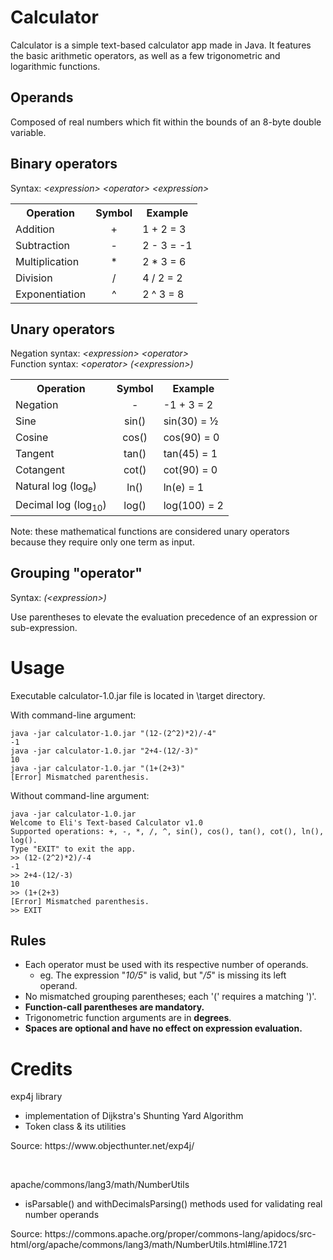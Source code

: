 # Calculator

Calculator is a simple text-based calculator app made in Java. It features the basic arithmetic operators, as well as a few trigonometric and logarithmic functions. 
   

## Operands
   
Composed of real numbers which fit within the bounds of an 8-byte double variable.
   

## Binary operators
Syntax: *&lt;expression&gt; &lt;operator&gt;  &lt;expression&gt;*

<table>
    <tr>
        <th>Operation</th>
        <th>Symbol</th>
        <th>Example</th>
    </tr>
    <tr>
        <td>Addition</td>
        <td style="text-align:center">+</td>
        <td>1 + 2 = 3</td>
    </tr>
    <tr>
        <td>Subtraction</td>
        <td style="text-align:center">-</td>
        <td>2 - 3 = -1</td>
    </tr>    
    <tr>
        <td>Multiplication</td>
        <td style="text-align:center">*</td>
        <td>2 * 3 = 6</td>
    </tr>    
    <tr>
        <td>Division</td>
        <td style="text-align:center">/</td>
        <td>4 / 2 = 2</td>
    </tr>
    <tr>
        <td>Exponentiation</td>
        <td style="text-align:center">^</td>
        <td>2 ^ 3 = 8</td>
    </tr>
</table>
   

## Unary operators
Negation syntax: *&lt;expression&gt; &lt;operator&gt;* <br>
Function syntax: *&lt;operator&gt; (&lt;expression&gt;)*

<table>
    <tr>
        <th>Operation</th>
        <th>Symbol</th>
        <th>Example</th>
    </tr>
    <tr>
        <td>Negation</td>
        <td style="text-align:center">-</td>
        <td>-1 + 3 = 2</td>
    </tr>
    <tr>
        <td>Sine</td>
        <td style="text-align:center">sin()</td>
        <td>sin(30) = &frac12 </td>
    </tr>    
    <tr>
        <td>Cosine</td>
        <td style="text-align:center">cos()</td>
        <td>cos(90) = 0</td>
    </tr>    
    <tr>
        <td>Tangent</td>
        <td style="text-align:center">tan()</td>
        <td>tan(45) = 1</td>
    </tr>
    <tr>
        <td>Cotangent</td>
        <td style="text-align:center">cot()</td>
        <td>cot(90) = 0</td>
    </tr>
    <tr>
        <td>Natural log (log<sub>e</sub>)</td>
        <td style="text-align:center">ln()</td>
        <td>ln(e) = 1</td>
    </tr>
    <tr>
        <td>Decimal log (log<sub>10</sub>)</td>
        <td style="text-align:center">log()</td>
        <td>log(100) = 2</td>
    </tr>
</table>

Note: these mathematical functions are considered unary operators because they require only one term as input.
  
## Grouping "operator"
Syntax: *(&lt;expression&gt;)*
   
Use parentheses to elevate the evaluation precedence of an expression or sub-expression.
  

# Usage
Executable calculator-1.0.jar file is located in \target directory.

With command-line argument:
```
java -jar calculator-1.0.jar "(12-(2^2)*2)/-4"
-1
java -jar calculator-1.0.jar "2+4-(12/-3)"
10
java -jar calculator-1.0.jar "(1+(2+3)"
[Error] Mismatched parenthesis.
```

Without command-line argument:
```
java -jar calculator-1.0.jar
Welcome to Eli's Text-based Calculator v1.0
Supported operations: +, -, *, /, ^, sin(), cos(), tan(), cot(), ln(), log().
Type "EXIT" to exit the app.
>> (12-(2^2)*2)/-4
-1
>> 2+4-(12/-3)
10
>> (1+(2+3)
[Error] Mismatched parenthesis.
>> EXIT

```
   
## Rules
* Each operator must be used with its respective number of operands.
    - eg. The expression "*10/5*" is valid, but "*/5*" is missing its left operand.
* No mismatched grouping parentheses; each '(' requires a matching ')'.
* **Function-call parentheses are mandatory.**
* Trigonometric function arguments are in **degrees**.
* **Spaces are optional and have no effect on expression evaluation.**

# Credits

exp4j library  
* implementation of Dijkstra's Shunting Yard Algorithm
* Token class & its utilities
<p>Source: https://www.objecthunter.net/exp4j/</p> <br>
   
apache/commons/lang3/math/NumberUtils
* isParsable() and withDecimalsParsing() methods used for validating real number operands
<p>Source: https://commons.apache.org/proper/commons-lang/apidocs/src-html/org/apache/commons/lang3/math/NumberUtils.html#line.1721</p>
